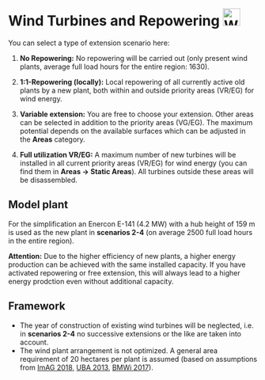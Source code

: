 # Wind Turbines and Repowering <img src="../../static/stemp_abw/img/energy_icons/Stromerzeuger_Windenergieanlage.svg" alt="WEA" width="35">

You can select a type of extension scenario here:

1. **No Repowering:** No repowering will be carried out (only present wind plants, average full load hours for the entire region: 1630).

2. **1:1-Repowering (locally):** Local repowering of all currently active old plants by a new plant, both within and outside priority areas (VR/EG) for wind energy. 

3. **Variable extension:** You are free to choose your extension. Other areas can be selected in addition to the priority areas (VG/EG). The maximum potential depends on the available surfaces which can be adjusted in the **Areas** category.

4. **Full utilization VR/EG:** A maximum number of new turbines will be installed in all current priority areas (VR/EG) for wind energy (you can find them in **Areas -> Static Areas**). All turbines outside these areas will be disassembled. 

## Model plant

For the simplification an Enercon E-141 (4.2 MW) with a hub height of 159 m is used as the new plant in **scenarios 2-4**
(on average 2500 full load hours in the entire region).

**Attention:** Due to the higher efficiency of new plants, a higher energy production can be achieved with the same installed capacity. If you have activated repowering or free extension, this will always lead to a higher energy prodction even without additional capacity.

## Framework

- The year of construction of existing wind turbines will be neglected, i.e. in **scenarios 2-4** no successive extensions or the like are taken into account.
- The wind plant arrangement is not optimized. A general area requirement of 20 hectares per plant is assumed (based on assumptions from
<a href="https://mlv.sachsen-anhalt.de/fileadmin/Bibliothek/Politik_und_Verwaltung/MLV/MLV/Service/Publikationen/Abschlussbericht-Repowering-2018.pdf" target="_blank">ImAG 2018</a>, 
<a href="https://www.umweltbundesamt.de/sites/default/files/medien/378/publikationen/potenzial_der_windenergie.pdf" target="_blank">UBA 2013</a>,
<a href="https://www.bmwi.de/Redaktion/DE/Downloads/B/berichtsmodul-2-modelle-und-modellverbund.pdf" target="_blank">BMWi 2017</a>).
